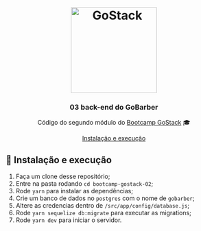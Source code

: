 <h1 align="center">
    <img alt="GoStack" src="https://rocketseat-cdn.s3-sa-east-1.amazonaws.com/bootcamp-header.png" width="200px" />
</h1>

<h3 align="center">
  03 back-end do GoBarber
</h3>

<p align="center">Código do segundo módulo do <a href="https://rocketseat.com.br/bootcamp">Bootcamp GoStack</a> 🎓</p>

<p align="center">
  <a href="#-instalacao-e-execução">Instalação e execução</a>
</p>

## 🚀 Instalação e execução

1. Faça um clone desse repositório;
2. Entre na pasta rodando `cd bootcamp-gostack-02`;
3. Rode `yarn` para instalar as dependências;
4. Crie um banco de dados no `postgres` com o nome de `gobarber`;
5. Altere as credencias dentro de `/src/app/config/database.js`;
6. Rode `yarn sequelize db:migrate` para executar as migrations;
7. Rode `yarn dev` para iniciar o servidor.
